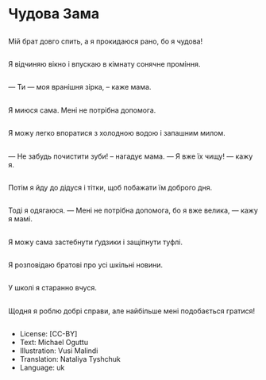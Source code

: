 # Чудова Зама

##
Мій брат довго спить, а я прокидаюся рано, бо я чудова!

##
Я відчиняю вікно і впускаю в кімнату сонячне проміння.

##
— Ти — моя вранішня зірка, – каже мама.

##
Я миюся сама. Мені не потрібна допомога.

##
Я можу легко впоратися з холодною водою і запашним милом.

##
— Не забудь почистити зуби! – нагадує мама.
— Я вже їх чищу! — кажу я.

##
Потім я йду до дідуся і тітки, щоб побажати їм доброго дня.

##
Тоді я одягаюся.
— Мені не потрібна допомога, бо я вже велика, — кажу я мамі.

##
Я можу сама застебнути ґудзики і защіпнути туфлі.

##
Я розповідаю братові про усі шкільні новини.

##
У школі я старанно вчуся.

##
Щодня я роблю добрі справи, але найбільше мені подобається гратися!

##
* License: [CC-BY]
* Text: Michael Oguttu
* Illustration: Vusi Malindi
* Translation: Nataliya Tyshchuk
* Language: uk
